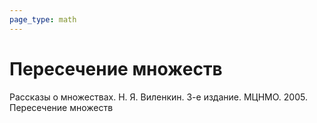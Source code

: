 ```yaml
---
page_type: math
---
```


# Пересечение множеств



Рассказы о множествах. Н. Я. Виленкин. 3-е издание. МЦНМО. 2005. Пересечение множеств